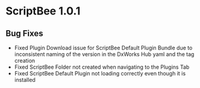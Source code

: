 ﻿# ScriptBee 1.0.1

## Bug Fixes

- Fixed Plugin Download issue for ScriptBee Default Plugin Bundle due to inconsistent naming of the version in the
  DxWorks Hub yaml and the tag creation  
- Fixed ScriptBee Folder not created when navigating to the Plugins Tab
- Fixed ScriptBee Default Plugin not loading correctly even though it is installed
